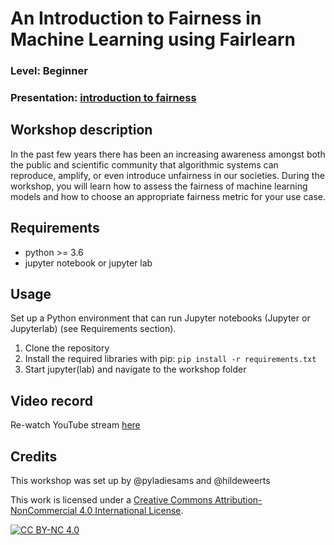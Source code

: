 
# An Introduction to Fairness in Machine Learning using Fairlearn
### Level: Beginner 
### Presentation: [introduction to fairness](workshop/fairnessbeginner.pptx)

## Workshop description
In the past few years there has been an increasing awareness amongst both the public and scientific community that algorithmic systems can reproduce, amplify, or even introduce unfairness in our societies. During the workshop, you will learn how to assess the fairness of machine learning models and how to choose an appropriate fairness metric for your use case.

## Requirements
- python >= 3.6
- jupyter notebook or jupyter lab

## Usage
Set up a Python environment that can run Jupyter notebooks (Jupyter or Jupyterlab) (see Requirements section).

1. Clone the repository
2. Install the required libraries with pip: `pip install -r requirements.txt`
3. Start jupyter(lab) and navigate to the workshop folder

## Video record
Re-watch YouTube stream [here](https://youtu.be/es5nT7Qhj-w)

## Credits
This workshop was set up by @pyladiesams and @hildeweerts

This work is licensed under a
[Creative Commons Attribution-NonCommercial 4.0 International License][cc-by-nc].

[![CC BY-NC 4.0][cc-by-nc-image]][cc-by-nc]

[cc-by-nc]: http://creativecommons.org/licenses/by-nc/4.0/
[cc-by-nc-image]: https://licensebuttons.net/l/by-nc/4.0/88x31.png
[cc-by-nc-shield]: https://img.shields.io/badge/License-CC%20BY--NC%204.0-lightgrey.svg
